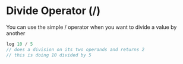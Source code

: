 # Divide Operator (/)

You can use the simple / operator when you want to divide a value by another

```javascript
log 10 / 5
// does a division on its two operands and returns 2
// this is doing 10 divided by 5
```

